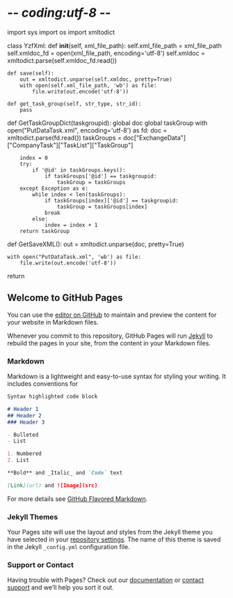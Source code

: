 # -*- coding:utf-8 -*-
import sys
import os
import xmltodict


class YzfXml:
    def __init__(self, xml_file_path):
        self.xml_file_path = xml_file_path
        self.xmldoc_fd = open(xml_file_path, encoding='utf-8')
        self.xmldoc = xmltodict.parse(self.xmldoc_fd.read())

    def save(self):
        out = xmltodict.unparse(self.xmldoc, pretty=True)
        with open(self.xml_file_path, 'wb') as file:
            file.write(out.encode('utf-8'))

    def get_task_group(self, str_type, str_id):
        pass





def GetTaskGroupDict(taskgroupid):
    global doc
    global taskGroup
    with open("PutDataTask.xml", encoding='utf-8') as fd:
        doc = xmltodict.parse(fd.read())
        taskGroups = doc["ExchangeData"]["CompanyTask"]["TaskList"]["TaskGroup"]

        index = 0
        try:
            if '@id' in taskGroups.keys():
                if taskGroups['@id'] == taskgroupid:
                    taskGroup = taskGroups
        except Exception as e:
            while index < len(taskGroups):
                if taskGroups[index]['@id'] == taskgroupid:
                    taskGroup = taskGroups[index]
                break
            else:
                index = index + 1
        return taskGroup

def GetSaveXML():
    out = xmltodict.unparse(doc, pretty=True)

    with open("PutDataTask.xml", 'wb') as file:
        file.write(out.encode('utf-8'))

return




## Welcome to GitHub Pages

You can use the [editor on GitHub](https://github.com/Randyedu/randyguo.github.io/edit/master/README.md) to maintain and preview the content for your website in Markdown files.

Whenever you commit to this repository, GitHub Pages will run [Jekyll](https://jekyllrb.com/) to rebuild the pages in your site, from the content in your Markdown files.

### Markdown

Markdown is a lightweight and easy-to-use syntax for styling your writing. It includes conventions for

```markdown
Syntax highlighted code block

# Header 1
## Header 2
### Header 3

- Bulleted
- List

1. Numbered
2. List

**Bold** and _Italic_ and `Code` text

[Link](url) and ![Image](src)
```

For more details see [GitHub Flavored Markdown](https://guides.github.com/features/mastering-markdown/).

### Jekyll Themes

Your Pages site will use the layout and styles from the Jekyll theme you have selected in your [repository settings](https://github.com/Randyedu/randyguo.github.io/settings). The name of this theme is saved in the Jekyll `_config.yml` configuration file.

### Support or Contact

Having trouble with Pages? Check out our [documentation](https://help.github.com/categories/github-pages-basics/) or [contact support](https://github.com/contact) and we’ll help you sort it out.
